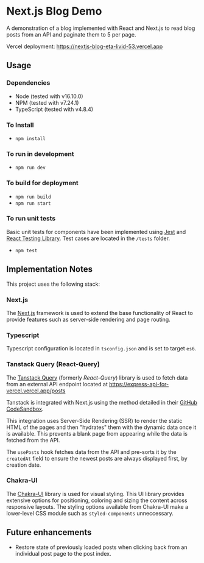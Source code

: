 
# Next.js Blog Demo

A demonstration of a blog implemented with React and Next.js to read blog posts from an API and paginate them to 5 per page.

Vercel deployment: https://nextjs-blog-eta-livid-53.vercel.app

## Usage

### Dependencies

- Node (tested with v16.10.0)
- NPM (tested with v7.24.1)
- TypeScript (tested with v4.8.4)

### To Install

- `npm install`

### To run in development

- `npm run dev`

### To build for deployment

- `npm run build`
- `npm run start`

### To run unit tests

Basic unit tests for components have been implemented using [Jest](https://jestjs.io/) and [React Testing Library](https://testing-library.com/docs/react-testing-library/intro). Test cases are located in the `/tests` folder.

- `npm test`

## Implementation Notes

This project uses the following stack:

### Next.js

The [Next.js](https://nextjs.org/) framework is used to extend the base functionality of React to provide features such as server-side rendering and page routing.

### Typescript

Typescript configuration is located in `tsconfig.json` and is set to target `es6`.

### Tanstack Query (React-Query)

The [Tanstack Query](https://tanstack.com/query/v4/docs/overview) (formerly *React-Query*) library is used to fetch data from an external API endpoint located at https://express-api-for-vercel.vercel.app/posts

Tanstack is integrated with Next.js using the method detailed in their [GitHub CodeSandbox](https://codesandbox.io/s/github/tanstack/query/tree/main/examples/react/nextjs?from-embed=&file=/pages/_app.js).

This integration uses Server-Side Rendering (SSR) to render the static HTML of the pages and then "hydrates" them with the dynamic data once it is available. This prevents a blank page from appearing while the data is fetched from the API.

The `usePosts` hook fetches data from the API and pre-sorts it by the `createdAt` field to ensure the newest posts are always displayed first, by creation date.

### Chakra-UI

The [Chakra-UI](https://chakra-ui.com/) library is used for visual styling. This UI library provides extensive options for positioning, coloring and sizing the content across responsive layouts. The styling options available from Chakra-UI make a lower-level CSS module such as  `styled-components` unneccessary.

## Future enhancements

- Restore state of previously loaded posts when clicking back from an individual post page to the post index.